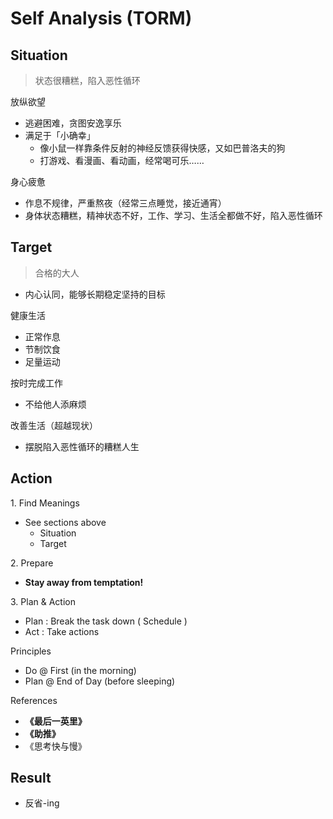 # Self Analysis (TORM)

## Situation

> 状态很糟糕，陷入恶性循环

放纵欲望

- 逃避困难，贪图安逸享乐
- 满足于「小确幸」
    - 像小鼠一样靠条件反射的神经反馈获得快感，又如巴普洛夫的狗
    - 打游戏、看漫画、看动画，经常喝可乐……

身心疲惫

- 作息不规律，严重熬夜（经常三点睡觉，接近通宵）
- 身体状态糟糕，精神状态不好，工作、学习、生活全都做不好，陷入恶性循环

## Target

> 合格的大人

- 内心认同，能够长期稳定坚持的目标

健康生活

- 正常作息
- 节制饮食
- 足量运动

按时完成工作

- 不给他人添麻烦

改善生活（超越现状）

- 摆脱陷入恶性循环的糟糕人生

## Action

1\. Find Meanings

- See sections above
    - Situation
    - Target

2\. Prepare

- **Stay away from temptation!**

3\. Plan & Action

- Plan : Break the task down ( Schedule )
- Act : Take actions

Principles

- Do @ First (in the morning)
- Plan @ End of Day (before sleeping)

References

- **《最后一英里》**
- **《助推》**
- 《思考快与慢》

## Result

- 反省-ing
